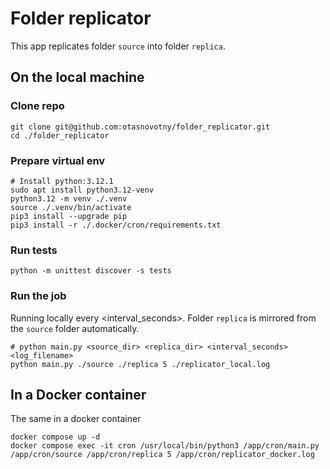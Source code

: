 # Folder replicator

This app replicates folder `source` into folder `replica`.

## On the local machine

### Clone repo
```
git clone git@github.com:otasnovotny/folder_replicator.git
cd ./folder_replicator
```

### Prepare virtual env
```
# Install python:3.12.1
sudo apt install python3.12-venv
python3.12 -m venv ./.venv
source ./.venv/bin/activate
pip3 install --upgrade pip
pip3 install -r ./.docker/cron/requirements.txt
```

### Run tests
```
python -m unittest discover -s tests
```

### Run the job
Running locally every <interval_seconds>. 
Folder `replica` is mirrored from the `source` folder automatically.
```
# python main.py <source_dir> <replica_dir> <interval_seconds> <log_filename>
python main.py ./source ./replica 5 ./replicator_local.log
```

## In a Docker container
The same in a docker container
```
docker compose up -d
docker compose exec -it cron /usr/local/bin/python3 /app/cron/main.py /app/cron/source /app/cron/replica 5 /app/cron/replicator_docker.log
```
